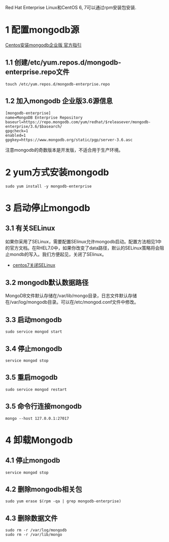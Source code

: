<div class="jumbotron">
	<p>Red Hat Enterprise Linux和CentOS 6, 7可以通过rpm安装包安装.</p>
</div>

1 配置mongodb源
===

[Centos安装mongodb企业版 官方指引](https://docs.mongodb.com/manual/administration/install-enterprise-linux/)


1.1 创建/etc/yum.repos.d/mongodb-enterprise.repo文件
---

```
touch /etc/yum.repos.d/mongodb-enterprise.repo
```

1.2 加入mongodb 企业版3.6源信息
---

```
[mongodb-enterprise]
name=MongoDB Enterprise Repository
baseurl=https://repo.mongodb.com/yum/redhat/$releasever/mongodb-enterprise/3.6/$basearch/
gpgcheck=1
enabled=1
gpgkey=https://www.mongodb.org/static/pgp/server-3.6.asc
```

注意mongodb的奇数版本是开发版，不适合用于生产环境。

2 yum方式安装mongodb
===

```
sudo yum install -y mongodb-enterprise
```

3 启动停止mongodb
===

3.1 有关SELinux
---

如果你采用了SELinux，需要配置SElinux允许mongodb启动。配置方法相见1中的官方文档。在RHEL7.0中，如果你改变了data路径，默认的SELinux策略将会阻止mondb的写入。我们方便起见，关闭了SElinux。

- [centos7关闭SELinux](http://localhost/article/linux/centos/4.html)

3.2 mongodb默认数据路径
---

MongoDB文件默认存储在/var/lib/mongo目录，日志文件默认存储在/var/log/mongodb目录。可以在/etc/mongod.conf文件中修改。

3.3 启动mongodb
---

```
sudo service mongod start
```

3.4 停止mongodb
---

```
service mongod stop
```

3.5 重启mogodb
---

```
sudo service mongod restart
```

3.5 命令行连接mongodb
---

```
mongo --host 127.0.0.1:27017
```

4 卸载Mongodb
===

4.1 停止mongodb
---

```
service mongod stop
```

4.2 删除mongodb相关包
---

```
sudo yum erase $(rpm -qa | grep mongodb-enterprise)
```

4.3 删除数据文件
---

```
sudo rm -r /var/log/mongodb
sudo rm -r /var/lib/mongo
```